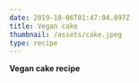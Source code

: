 ```yaml
---
date: 2019-10-06T01:47:04.897Z
title: Vegan cake
thumbnail: /assets/cake.jpeg
type: recipe
---
```

**Vegan cake recipe**
